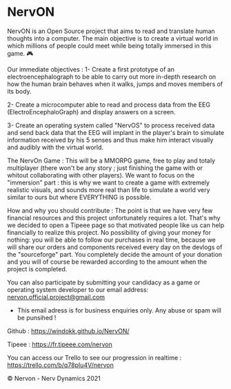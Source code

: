 # NervON

NervON is an Open Source project that aims to read and translate human thoughts into a computer. The main objective is to create a virtual world in which millions of people could meet while being totally immersed in this game. 🎮

Our immediate objectives :
1- Create a first prototype of an electroencephalograph to be able to carry out more in-depth research on how the human brain behaves when it walks, jumps and moves members of its body.

2- Create a microcomputer able to read and process data from the EEG (ElectroEncephaloGraph) and display answers on a screen.

3- Create an operating system called "NervOS" to process received data and send back data that the EEG will implant in the player's brain to simulate information received by his 5 senses and thus make him interact visually and audibly with the virtual world.


The NervOn Game : 
This will be a MMORPG game, free to play and totaly multiplayer (there won't be any story ; just finishing the game with or whitout collaborating with other players).
We want to focus on the "immersion" part :  this is why we want to create a game with extremely realistic visuals, and sounds more real than life to simulate a world very similar to ours but where EVERYTHING is possible.

How and why you should contribute : 
The point is that we have very few financial resources and this project unfortunately requires a lot. That's why we decided to open a Tipeee page so that motivated people like us can help financially to realize this project. No possibility of giving your money for nothing: you will be able to follow our purchases in real time, because we will share our orders and components received every day on the devlogs of the "sourceforge" part. You completely decide the amount of your donation and you will of course be rewarded according to the amount when the project is completed.

You can also participate by submitting your candidacy as a game or operating system developer to our email address: nervon.official.project@gmail.com

* This email adress is for business enquiries only. Any abuse or spam will be punsihed !


Github : https://windokk.github.io/NervON/

Tipeee : https://fr.tipeee.com/nervon

You can access our Trello to see our progression in realtime : https://trello.com/b/q78pIu4V/nervon

© Nervon - Nerv Dynamics 2021
